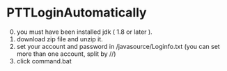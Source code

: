 # PTTLoginAutomatically
0. you must have been installed jdk ( 1.8 or later ).
1. download zip file and unzip it.
2. set your account and password in /javasource/Loginfo.txt (you can set more than one account, split by //)
3. click command.bat


